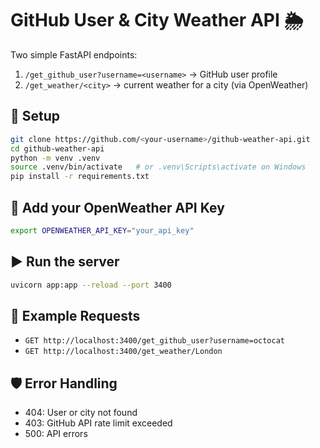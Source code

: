 # GitHub User & City Weather API 🌦️

Two simple FastAPI endpoints:
1. `/get_github_user?username=<username>` → GitHub user profile
2. `/get_weather/<city>` → current weather for a city (via OpenWeather)

## 🚀 Setup
```bash
git clone https://github.com/<your-username>/github-weather-api.git
cd github-weather-api
python -m venv .venv
source .venv/bin/activate   # or .venv\Scripts\activate on Windows
pip install -r requirements.txt
```

## 🔑 Add your OpenWeather API Key
```bash
export OPENWEATHER_API_KEY="your_api_key"
```

## ▶️ Run the server
```bash
uvicorn app:app --reload --port 3400
```

## 📌 Example Requests
- `GET http://localhost:3400/get_github_user?username=octocat`
- `GET http://localhost:3400/get_weather/London`

## 🛡 Error Handling
- 404: User or city not found
- 403: GitHub API rate limit exceeded
- 500: API errors
